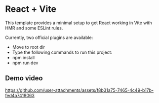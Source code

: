# React + Vite

This template provides a minimal setup to get React working in Vite with HMR and some ESLint rules.

Currently, two official plugins are available:
- Move to root dir
- Type the following commands to run this project:
- npm install
- npm run dev

## Demo video
https://github.com/user-attachments/assets/f8b31a75-7465-4c49-b17b-fed4a7418063

